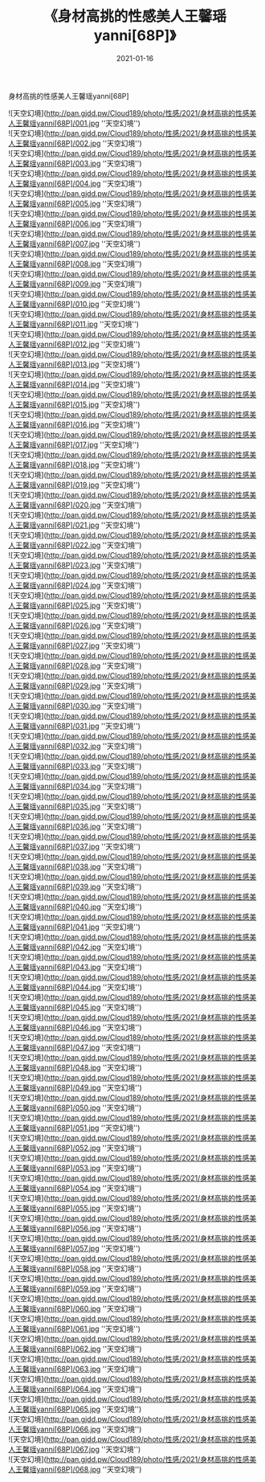 ﻿---
layout: post
title:  《身材高挑的性感美人王馨瑶yanni[68P]》
date:   2021-01-16
img: http://pan.gjdd.pw/Cloud189/photo/性感/2021/身材高挑的性感美人王馨瑶yanni[68P]/000.jpg
categories: [美女, 性感, 泳衣]
---

身材高挑的性感美人王馨瑶yanni[68P]



![天空幻境](http://pan.gjdd.pw/Cloud189/photo/性感/2021/身材高挑的性感美人王馨瑶yanni[68P]/001.jpg ''天空幻境'') <br>
![天空幻境](http://pan.gjdd.pw/Cloud189/photo/性感/2021/身材高挑的性感美人王馨瑶yanni[68P]/002.jpg ''天空幻境'') <br>
![天空幻境](http://pan.gjdd.pw/Cloud189/photo/性感/2021/身材高挑的性感美人王馨瑶yanni[68P]/003.jpg ''天空幻境'') <br>
![天空幻境](http://pan.gjdd.pw/Cloud189/photo/性感/2021/身材高挑的性感美人王馨瑶yanni[68P]/004.jpg ''天空幻境'') <br>
![天空幻境](http://pan.gjdd.pw/Cloud189/photo/性感/2021/身材高挑的性感美人王馨瑶yanni[68P]/005.jpg ''天空幻境'') <br>
![天空幻境](http://pan.gjdd.pw/Cloud189/photo/性感/2021/身材高挑的性感美人王馨瑶yanni[68P]/006.jpg ''天空幻境'') <br>
![天空幻境](http://pan.gjdd.pw/Cloud189/photo/性感/2021/身材高挑的性感美人王馨瑶yanni[68P]/007.jpg ''天空幻境'') <br>
![天空幻境](http://pan.gjdd.pw/Cloud189/photo/性感/2021/身材高挑的性感美人王馨瑶yanni[68P]/008.jpg ''天空幻境'') <br>
![天空幻境](http://pan.gjdd.pw/Cloud189/photo/性感/2021/身材高挑的性感美人王馨瑶yanni[68P]/009.jpg ''天空幻境'') <br>
![天空幻境](http://pan.gjdd.pw/Cloud189/photo/性感/2021/身材高挑的性感美人王馨瑶yanni[68P]/010.jpg ''天空幻境'') <br>
![天空幻境](http://pan.gjdd.pw/Cloud189/photo/性感/2021/身材高挑的性感美人王馨瑶yanni[68P]/011.jpg ''天空幻境'') <br>
![天空幻境](http://pan.gjdd.pw/Cloud189/photo/性感/2021/身材高挑的性感美人王馨瑶yanni[68P]/012.jpg ''天空幻境'') <br>
![天空幻境](http://pan.gjdd.pw/Cloud189/photo/性感/2021/身材高挑的性感美人王馨瑶yanni[68P]/013.jpg ''天空幻境'') <br>
![天空幻境](http://pan.gjdd.pw/Cloud189/photo/性感/2021/身材高挑的性感美人王馨瑶yanni[68P]/014.jpg ''天空幻境'') <br>
![天空幻境](http://pan.gjdd.pw/Cloud189/photo/性感/2021/身材高挑的性感美人王馨瑶yanni[68P]/015.jpg ''天空幻境'') <br>
![天空幻境](http://pan.gjdd.pw/Cloud189/photo/性感/2021/身材高挑的性感美人王馨瑶yanni[68P]/016.jpg ''天空幻境'') <br>
![天空幻境](http://pan.gjdd.pw/Cloud189/photo/性感/2021/身材高挑的性感美人王馨瑶yanni[68P]/017.jpg ''天空幻境'') <br>
![天空幻境](http://pan.gjdd.pw/Cloud189/photo/性感/2021/身材高挑的性感美人王馨瑶yanni[68P]/018.jpg ''天空幻境'') <br>
![天空幻境](http://pan.gjdd.pw/Cloud189/photo/性感/2021/身材高挑的性感美人王馨瑶yanni[68P]/019.jpg ''天空幻境'') <br>
![天空幻境](http://pan.gjdd.pw/Cloud189/photo/性感/2021/身材高挑的性感美人王馨瑶yanni[68P]/020.jpg ''天空幻境'') <br>
![天空幻境](http://pan.gjdd.pw/Cloud189/photo/性感/2021/身材高挑的性感美人王馨瑶yanni[68P]/021.jpg ''天空幻境'') <br>
![天空幻境](http://pan.gjdd.pw/Cloud189/photo/性感/2021/身材高挑的性感美人王馨瑶yanni[68P]/022.jpg ''天空幻境'') <br>
![天空幻境](http://pan.gjdd.pw/Cloud189/photo/性感/2021/身材高挑的性感美人王馨瑶yanni[68P]/023.jpg ''天空幻境'') <br>
![天空幻境](http://pan.gjdd.pw/Cloud189/photo/性感/2021/身材高挑的性感美人王馨瑶yanni[68P]/024.jpg ''天空幻境'') <br>
![天空幻境](http://pan.gjdd.pw/Cloud189/photo/性感/2021/身材高挑的性感美人王馨瑶yanni[68P]/025.jpg ''天空幻境'') <br>
![天空幻境](http://pan.gjdd.pw/Cloud189/photo/性感/2021/身材高挑的性感美人王馨瑶yanni[68P]/026.jpg ''天空幻境'') <br>
![天空幻境](http://pan.gjdd.pw/Cloud189/photo/性感/2021/身材高挑的性感美人王馨瑶yanni[68P]/027.jpg ''天空幻境'') <br>
![天空幻境](http://pan.gjdd.pw/Cloud189/photo/性感/2021/身材高挑的性感美人王馨瑶yanni[68P]/028.jpg ''天空幻境'') <br>
![天空幻境](http://pan.gjdd.pw/Cloud189/photo/性感/2021/身材高挑的性感美人王馨瑶yanni[68P]/029.jpg ''天空幻境'') <br>
![天空幻境](http://pan.gjdd.pw/Cloud189/photo/性感/2021/身材高挑的性感美人王馨瑶yanni[68P]/030.jpg ''天空幻境'') <br>
![天空幻境](http://pan.gjdd.pw/Cloud189/photo/性感/2021/身材高挑的性感美人王馨瑶yanni[68P]/031.jpg ''天空幻境'') <br>
![天空幻境](http://pan.gjdd.pw/Cloud189/photo/性感/2021/身材高挑的性感美人王馨瑶yanni[68P]/032.jpg ''天空幻境'') <br>
![天空幻境](http://pan.gjdd.pw/Cloud189/photo/性感/2021/身材高挑的性感美人王馨瑶yanni[68P]/033.jpg ''天空幻境'') <br>
![天空幻境](http://pan.gjdd.pw/Cloud189/photo/性感/2021/身材高挑的性感美人王馨瑶yanni[68P]/034.jpg ''天空幻境'') <br>
![天空幻境](http://pan.gjdd.pw/Cloud189/photo/性感/2021/身材高挑的性感美人王馨瑶yanni[68P]/035.jpg ''天空幻境'') <br>
![天空幻境](http://pan.gjdd.pw/Cloud189/photo/性感/2021/身材高挑的性感美人王馨瑶yanni[68P]/036.jpg ''天空幻境'') <br>
![天空幻境](http://pan.gjdd.pw/Cloud189/photo/性感/2021/身材高挑的性感美人王馨瑶yanni[68P]/037.jpg ''天空幻境'') <br>
![天空幻境](http://pan.gjdd.pw/Cloud189/photo/性感/2021/身材高挑的性感美人王馨瑶yanni[68P]/038.jpg ''天空幻境'') <br>
![天空幻境](http://pan.gjdd.pw/Cloud189/photo/性感/2021/身材高挑的性感美人王馨瑶yanni[68P]/039.jpg ''天空幻境'') <br>
![天空幻境](http://pan.gjdd.pw/Cloud189/photo/性感/2021/身材高挑的性感美人王馨瑶yanni[68P]/040.jpg ''天空幻境'') <br>
![天空幻境](http://pan.gjdd.pw/Cloud189/photo/性感/2021/身材高挑的性感美人王馨瑶yanni[68P]/041.jpg ''天空幻境'') <br>
![天空幻境](http://pan.gjdd.pw/Cloud189/photo/性感/2021/身材高挑的性感美人王馨瑶yanni[68P]/042.jpg ''天空幻境'') <br>
![天空幻境](http://pan.gjdd.pw/Cloud189/photo/性感/2021/身材高挑的性感美人王馨瑶yanni[68P]/043.jpg ''天空幻境'') <br>
![天空幻境](http://pan.gjdd.pw/Cloud189/photo/性感/2021/身材高挑的性感美人王馨瑶yanni[68P]/044.jpg ''天空幻境'') <br>
![天空幻境](http://pan.gjdd.pw/Cloud189/photo/性感/2021/身材高挑的性感美人王馨瑶yanni[68P]/045.jpg ''天空幻境'') <br>
![天空幻境](http://pan.gjdd.pw/Cloud189/photo/性感/2021/身材高挑的性感美人王馨瑶yanni[68P]/046.jpg ''天空幻境'') <br>
![天空幻境](http://pan.gjdd.pw/Cloud189/photo/性感/2021/身材高挑的性感美人王馨瑶yanni[68P]/047.jpg ''天空幻境'') <br>
![天空幻境](http://pan.gjdd.pw/Cloud189/photo/性感/2021/身材高挑的性感美人王馨瑶yanni[68P]/048.jpg ''天空幻境'') <br>
![天空幻境](http://pan.gjdd.pw/Cloud189/photo/性感/2021/身材高挑的性感美人王馨瑶yanni[68P]/049.jpg ''天空幻境'') <br>
![天空幻境](http://pan.gjdd.pw/Cloud189/photo/性感/2021/身材高挑的性感美人王馨瑶yanni[68P]/050.jpg ''天空幻境'') <br>
![天空幻境](http://pan.gjdd.pw/Cloud189/photo/性感/2021/身材高挑的性感美人王馨瑶yanni[68P]/051.jpg ''天空幻境'') <br>
![天空幻境](http://pan.gjdd.pw/Cloud189/photo/性感/2021/身材高挑的性感美人王馨瑶yanni[68P]/052.jpg ''天空幻境'') <br>
![天空幻境](http://pan.gjdd.pw/Cloud189/photo/性感/2021/身材高挑的性感美人王馨瑶yanni[68P]/053.jpg ''天空幻境'') <br>
![天空幻境](http://pan.gjdd.pw/Cloud189/photo/性感/2021/身材高挑的性感美人王馨瑶yanni[68P]/054.jpg ''天空幻境'') <br>
![天空幻境](http://pan.gjdd.pw/Cloud189/photo/性感/2021/身材高挑的性感美人王馨瑶yanni[68P]/055.jpg ''天空幻境'') <br>
![天空幻境](http://pan.gjdd.pw/Cloud189/photo/性感/2021/身材高挑的性感美人王馨瑶yanni[68P]/056.jpg ''天空幻境'') <br>
![天空幻境](http://pan.gjdd.pw/Cloud189/photo/性感/2021/身材高挑的性感美人王馨瑶yanni[68P]/057.jpg ''天空幻境'') <br>
![天空幻境](http://pan.gjdd.pw/Cloud189/photo/性感/2021/身材高挑的性感美人王馨瑶yanni[68P]/058.jpg ''天空幻境'') <br>
![天空幻境](http://pan.gjdd.pw/Cloud189/photo/性感/2021/身材高挑的性感美人王馨瑶yanni[68P]/059.jpg ''天空幻境'') <br>
![天空幻境](http://pan.gjdd.pw/Cloud189/photo/性感/2021/身材高挑的性感美人王馨瑶yanni[68P]/060.jpg ''天空幻境'') <br>
![天空幻境](http://pan.gjdd.pw/Cloud189/photo/性感/2021/身材高挑的性感美人王馨瑶yanni[68P]/061.jpg ''天空幻境'') <br>
![天空幻境](http://pan.gjdd.pw/Cloud189/photo/性感/2021/身材高挑的性感美人王馨瑶yanni[68P]/062.jpg ''天空幻境'') <br>
![天空幻境](http://pan.gjdd.pw/Cloud189/photo/性感/2021/身材高挑的性感美人王馨瑶yanni[68P]/063.jpg ''天空幻境'') <br>
![天空幻境](http://pan.gjdd.pw/Cloud189/photo/性感/2021/身材高挑的性感美人王馨瑶yanni[68P]/064.jpg ''天空幻境'') <br>
![天空幻境](http://pan.gjdd.pw/Cloud189/photo/性感/2021/身材高挑的性感美人王馨瑶yanni[68P]/065.jpg ''天空幻境'') <br>
![天空幻境](http://pan.gjdd.pw/Cloud189/photo/性感/2021/身材高挑的性感美人王馨瑶yanni[68P]/066.jpg ''天空幻境'') <br>
![天空幻境](http://pan.gjdd.pw/Cloud189/photo/性感/2021/身材高挑的性感美人王馨瑶yanni[68P]/067.jpg ''天空幻境'') <br>
![天空幻境](http://pan.gjdd.pw/Cloud189/photo/性感/2021/身材高挑的性感美人王馨瑶yanni[68P]/068.jpg ''天空幻境'') <br>
